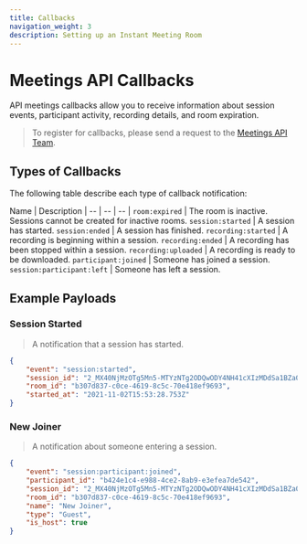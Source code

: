 ```yaml
---
title: Callbacks
navigation_weight: 3
description: Setting up an Instant Meeting Room
---
```


# Meetings API Callbacks

API meetings callbacks allow you to receive information about session events, participant activity, recording details, and room expiration.

> To register for callbacks, please send a request to the [Meetings API Team](mailto:meetings-api@vonage.com).

## Types of Callbacks

The following table describe each type of callback notification:

Name | Description |
-- | -- | -- |
``room:expired`` |  The room is inactive. Sessions cannot be created for inactive rooms.
``session:started`` | A session has started.
``session:ended`` | A session has finished.
``recording:started`` | A recording is beginning within a session.
``recording:ended`` | A recording has been stopped within a session.
``recording:uploaded`` | A recording is ready to be downloaded.
``participant:joined`` | Someone has joined a session.
``session:participant:left`` | Someone has left a session.

## Example Payloads

### Session Started

> A notification that a session has started.

``` json
{
    "event": "session:started",
    "session_id": "2_MX40NjMzOTg5Mn5-MTYzNTg2ODQwODY4NH41cXIzMDdSa1BZa05BUDFpYnhxcTV4MCt-fg",
    "room_id": "b307d837-c0ce-4619-8c5c-70e418ef9693",
    "started_at": "2021-11-02T15:53:28.753Z"
}
```

### New Joiner

> A notification about someone entering a session.

``` json
{
    "event": "session:participant:joined",
    "participant_id": "b424e1c4-e988-4ce2-8ab9-e3efea7de542",
    "session_id": "2_MX40NjMzOTg5Mn5-MTYzNTg2ODQwODY4NH41cXIzMDdSa1BZa05BUDFpYnhxcTV4MCt-fg",
    "room_id": "b307d837-c0ce-4619-8c5c-70e418ef9693",
    "name": "New Joiner",
    "type": "Guest",
    "is_host": true
}
```
